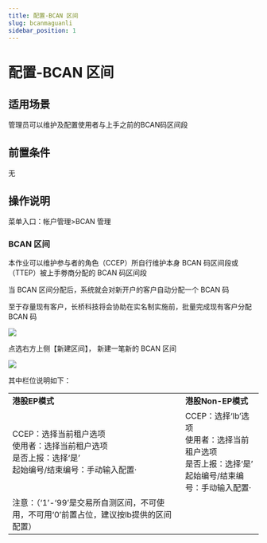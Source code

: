 ```yaml
---
title: 配置-BCAN 区间
slug: bcanmaguanli
sidebar_position: 1
---
```



# 配置-BCAN 区间

## 适用场景

管理员可以维护及配置使用者与上手之前的BCAN码区间段

## 前置条件

无

## 操作说明

菜单入口：帐户管理&gt;BCAN 管理

### BCAN 区间

本作业可以维护参与者的角色（CCEP）所自行维护本身 BCAN 码区间段或（TTEP）被上手劵商分配的 BCAN 码区间段

当 BCAN 区间分配后，系统就会对新开户的客户自动分配一个 BCAN 码

至于存量现有客户，长桥科技将会协助在实名制实施前，批量完成现有客户分配 BCAN 码

<img src="/assets/QzpGbweFUo4tmlxpVSGcq9BqnKg.png"/>

点选右方上侧【新建区间】， 新建一笔新的 BCAN 区间

<img src="/assets/OoSNbUvJnoIaROx99cucfr9ynDb.png"/>

其中栏位说明如下：

|   |   |
|---|---|
|**港股****EP****模式**|**港股Non-EP模式**|
|CCEP：选择当前租户选项<br/>使用者：选择当前租户选项<br/>是否上报：选择‘是’<br/>起始编号/结束编号：手动输入配置· |CCEP：选择‘lb’选项<br/>使用者：选择当前租户选项<br/> 是否上报：选择‘是’<br/> 起始编号/结束编号：手动输入配置·|
|注意：（‘1’-‘99’是交易所自测区间，不可使用，不可用‘0’前置占位，建议按lb提供的区间配置）||

